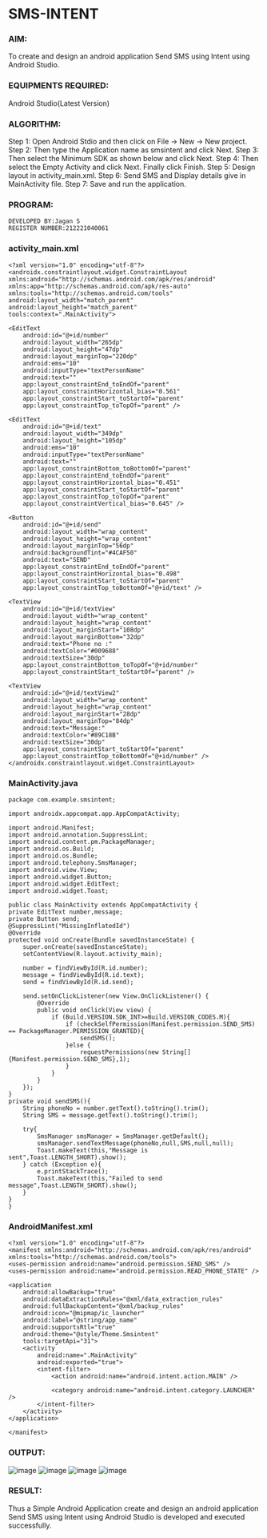 # SMS-INTENT
### AIM:
To create and design an android application Send SMS using Intent using Android Studio.
### EQUIPMENTS REQUIRED:
Android Studio(Latest Version)
### ALGORITHM:
Step 1: Open Android Stdio and then click on File -> New -> New project.
Step 2: Then type the Application name as smsintent and click Next. 
Step 3: Then select the Minimum SDK as shown below and click Next.
Step 4: Then select the Empty Activity and click Next. Finally click Finish.
Step 5: Design layout in activity_main.xml.
Step 6: Send SMS and Display details give in MainActivity file.
Step 7: Save and run the application.
### PROGRAM:
```
DEVELOPED BY:Jagan S
REGISTER NUMBER:212221040061
```
### activity_main.xml
```
<?xml version="1.0" encoding="utf-8"?>
<androidx.constraintlayout.widget.ConstraintLayout xmlns:android="http://schemas.android.com/apk/res/android"
xmlns:app="http://schemas.android.com/apk/res-auto"
xmlns:tools="http://schemas.android.com/tools"
android:layout_width="match_parent"
android:layout_height="match_parent"
tools:context=".MainActivity">

<EditText
    android:id="@+id/number"
    android:layout_width="265dp"
    android:layout_height="47dp"
    android:layout_marginTop="220dp"
    android:ems="10"
    android:inputType="textPersonName"
    android:text=""
    app:layout_constraintEnd_toEndOf="parent"
    app:layout_constraintHorizontal_bias="0.561"
    app:layout_constraintStart_toStartOf="parent"
    app:layout_constraintTop_toTopOf="parent" />

<EditText
    android:id="@+id/text"
    android:layout_width="349dp"
    android:layout_height="105dp"
    android:ems="10"
    android:inputType="textPersonName"
    android:text=""
    app:layout_constraintBottom_toBottomOf="parent"
    app:layout_constraintEnd_toEndOf="parent"
    app:layout_constraintHorizontal_bias="0.451"
    app:layout_constraintStart_toStartOf="parent"
    app:layout_constraintTop_toTopOf="parent"
    app:layout_constraintVertical_bias="0.645" />

<Button
    android:id="@+id/send"
    android:layout_width="wrap_content"
    android:layout_height="wrap_content"
    android:layout_marginTop="56dp"
    android:backgroundTint="#4CAF50"
    android:text="SEND"
    app:layout_constraintEnd_toEndOf="parent"
    app:layout_constraintHorizontal_bias="0.498"
    app:layout_constraintStart_toStartOf="parent"
    app:layout_constraintTop_toBottomOf="@+id/text" />

<TextView
    android:id="@+id/textView"
    android:layout_width="wrap_content"
    android:layout_height="wrap_content"
    android:layout_marginStart="108dp"
    android:layout_marginBottom="32dp"
    android:text="Phone no :"
    android:textColor="#009688"
    android:textSize="30dp"
    app:layout_constraintBottom_toTopOf="@+id/number"
    app:layout_constraintStart_toStartOf="parent" />

<TextView
    android:id="@+id/textView2"
    android:layout_width="wrap_content"
    android:layout_height="wrap_content"
    android:layout_marginStart="28dp"
    android:layout_marginTop="84dp"
    android:text="Message:"
    android:textColor="#89C18B"
    android:textSize="30dp"
    app:layout_constraintStart_toStartOf="parent"
    app:layout_constraintTop_toBottomOf="@+id/number" />
</androidx.constraintlayout.widget.ConstraintLayout>
```
### MainActivity.java
```
package com.example.smsintent;

import androidx.appcompat.app.AppCompatActivity;

import android.Manifest;
import android.annotation.SuppressLint;
import android.content.pm.PackageManager;
import android.os.Build;
import android.os.Bundle;
import android.telephony.SmsManager;
import android.view.View;
import android.widget.Button;
import android.widget.EditText;
import android.widget.Toast;

public class MainActivity extends AppCompatActivity {
private EditText number,message;
private Button send;
@SuppressLint("MissingInflatedId")
@Override
protected void onCreate(Bundle savedInstanceState) {
    super.onCreate(savedInstanceState);
    setContentView(R.layout.activity_main);

    number = findViewById(R.id.number);
    message = findViewById(R.id.text);
    send = findViewById(R.id.send);

    send.setOnClickListener(new View.OnClickListener() {
        @Override
        public void onClick(View view) {
            if (Build.VERSION.SDK_INT>=Build.VERSION_CODES.M){
                if (checkSelfPermission(Manifest.permission.SEND_SMS) == PackageManager.PERMISSION_GRANTED){
                    sendSMS();
                }else {
                    requestPermissions(new String[]{Manifest.permission.SEND_SMS},1);
                }
            }
        }
    });
}
private void sendSMS(){
    String phoneNo = number.getText().toString().trim();
    String SMS = message.getText().toString().trim();

    try{
        SmsManager smsManager = SmsManager.getDefault();
        smsManager.sendTextMessage(phoneNo,null,SMS,null,null);
        Toast.makeText(this,"Message is sent",Toast.LENGTH_SHORT).show();
    } catch (Exception e){
        e.printStackTrace();
        Toast.makeText(this,"Failed to send message",Toast.LENGTH_SHORT).show();
    }
}
}
```
### AndroidManifest.xml
```
<?xml version="1.0" encoding="utf-8"?>
<manifest xmlns:android="http://schemas.android.com/apk/res/android"
xmlns:tools="http://schemas.android.com/tools">
<uses-permission android:name="android.permission.SEND_SMS" />
<uses-permission android:name="android.permission.READ_PHONE_STATE" />

<application
    android:allowBackup="true"
    android:dataExtractionRules="@xml/data_extraction_rules"
    android:fullBackupContent="@xml/backup_rules"
    android:icon="@mipmap/ic_launcher"
    android:label="@string/app_name"
    android:supportsRtl="true"
    android:theme="@style/Theme.Smsintent"
    tools:targetApi="31">
    <activity
        android:name=".MainActivity"
        android:exported="true">
        <intent-filter>
            <action android:name="android.intent.action.MAIN" />

            <category android:name="android.intent.category.LAUNCHER" />
        </intent-filter>
    </activity>
</application>

</manifest>
```
### OUTPUT:
![image](https://github.com/HibaRajarajeswari/SMS-INTENT/assets/129970809/837db2fb-0ac0-4a3a-af02-11abce44a045)
![image](https://github.com/HibaRajarajeswari/SMS-INTENT/assets/129970809/2816d9df-32b3-49bd-b251-73a212609ffa)
![image](https://github.com/HibaRajarajeswari/SMS-INTENT/assets/129970809/6e92edb3-5707-4e15-ab8f-9676621a45f9)
![image](https://github.com/HibaRajarajeswari/SMS-INTENT/assets/129970809/4750fa0c-77aa-4188-a804-5a0fe96ff686)
### RESULT:
Thus a Simple Android Application create and design an android application Send SMS using Intent using Android Studio is developed and executed successfully.
